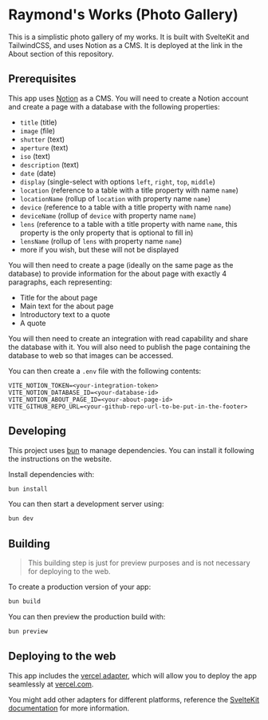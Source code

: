 # Raymond's Works (Photo Gallery)

This is a simplistic photo gallery of my works. It is built with SvelteKit and TailwindCSS, and uses Notion as a CMS. It is deployed at the link in the About section of this repository.

## Prerequisites

This app uses [Notion](https://notion.so) as a CMS. You will need to create a Notion account and create a page with a database with the following properties:

- `title` (title)
- `image` (file)
- `shutter` (text)
- `aperture` (text)
- `iso` (text)
- `description` (text)
- `date` (date)
- `display` (single-select with options `left`, `right`, `top`, `middle`)
- `location` (reference to a table with a title property with name `name`)
- `locationName` (rollup of `location` with property name `name`)
- `device` (reference to a table with a title property with name `name`)
- `deviceName` (rollup of `device` with property name `name`)
- `lens` (reference to a table with a title property with name `name`, this property is the only property that is optional to fill in)
- `lensName` (rollup of `lens` with property name `name`)
- more if you wish, but these will not be displayed

You will then need to create a page (ideally on the same page as the database) to provide information for the about page with exactly 4 paragraphs, each representing:

- Title for the about page
- Main text for the about page
- Introductory text to a quote
- A quote

You will then need to create an integration with read capability and share the database with it. You will also need to publish the page containing the database to web so that images can be accessed.

You can then create a `.env` file with the following contents:

```dotenv
VITE_NOTION_TOKEN=<your-integration-token>
VITE_NOTION_DATABASE_ID=<your-database-id>
VITE_NOTION_ABOUT_PAGE_ID=<your-about-page-id>
VITE_GITHUB_REPO_URL=<your-github-repo-url-to-be-put-in-the-footer>
```

## Developing

This project uses [bun](https://bun.sh/) to manage dependencies. You can install it following the instructions on the website.

Install dependencies with:

```bash
bun install
```

You can then start a development server using:

```bash
bun dev
```

## Building

> This building step is just for preview purposes and is not necessary for deploying to the web.

To create a production version of your app:

```bash
bun build
```

You can then preview the production build with:

```bash
bun preview
```

## Deploying to the web

This app includes the [vercel adapter](https://kit.svelte.dev/docs/adapter-vercel), which will allow you to deploy the app seamlessly at [vercel.com](https://vercel.com/).

You might add other adapters for different platforms, reference the [SvelteKit documentation](https://kit.svelte.dev/docs/adapters) for more information.
